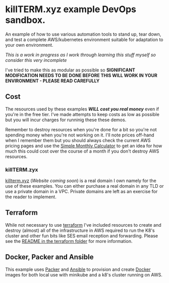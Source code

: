 # killTERM.xyz example DevOps sandbox.
An example of how to use various automation tools to stand up, tear down, and test a complete AWS/kubernetes environment suitable for adaptation to your own environment.

*This is a work in progress as I work through learning this stuff myself so consider this very incomplete*

I've tried to make this as modular as possible so **SIGNIFICANT MODIFICATION NEEDS TO BE DONE BEFORE THIS WILL WORK IN YOUR ENVIRONMENT - PLEASE READ CAREFULLY**

## Cost
The resources used by these examples ***WILL cost you real money*** even if you're in the free tier.  I've made attempts to keep costs as low as possible but you will incur charges for runninig these these demos.  

Remember to destroy resources when you're done for a bit so you're not spending money when you're not working on it. I'll note prices off-hand when I remember them but you should always check the current AWS pricing pages and use the [Simple Monthly Calculator](https://calculator.s3.amazonaws.com/index.html) to get an idea for how much this could cost over the course of a month if you don't destroy AWS resources.

### killTERM.zyx
[killterm.xyz](https://www.killterm.xyz/) (*Website coming soon*) is a real domain I own namely for the use of these examples.  You can either purchase a real domain in any TLD or use a private domain in a VPC. Private domains are left as an exercise for the reader to implement.

## Terraform
While not necessary  to use [terraform](https://terraform.io) I've included resources to create and destroy (almost) all of the infrastructure in AWS required to run the K8's cluster and other fun bits like SES email reception and forwarding. Please see the [README in the terraform folder](terraform/README.md) for more information.

## Docker, Packer and Ansible
This example uses [Packer](https://packer.io/) and [Ansible](https://www.ansible.com/) to provision and create [Docker](https://www.docker.com) images for both local use with minikube and a k8's cluster running on AWS.
